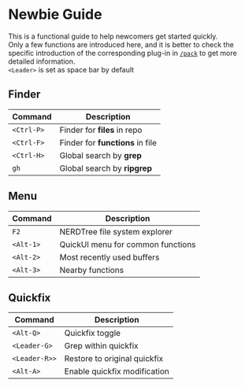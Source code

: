 Newbie Guide
=======
This is a functional guide to help newcomers get started quickly.  
Only a few functions are introduced here, and it is better to check the specific introduction of the corresponding plug-in in [`/pack`](https://github.com/shawnvim/vim-universal/tree/master/pack) to get more detailed information.  
`<Leader>` is set as space bar by default



Finder
------------
| Command                    | Description
| -------                    | -----------
| `<Ctrl-P>`                 | Finder for **files** in repo
| `<Ctrl-F>`                 | Finder for **functions** in file
| `<Ctrl-H>`                 | Global search by **grep**
| `gh`                       | Global search by **ripgrep**

Menu
------------
| Command                    | Description
| -------                    | -----------
| `F2`                       | NERDTree file system explorer
| `<Alt-1>`                  | QuickUI menu for common functions
| `<Alt-2>`                  | Most recently used buffers
| `<Alt-3>`                  | Nearby functions

Quickfix
------------
| Command                    | Description
| -------                    | -----------
| `<Alt-Q>`                  | Quickfix toggle
| `<Leader-G>`               | Grep within quickfix
| `<Leader-R>>`              | Restore to original quickfix
| `<Alt-A>`                  | Enable quickfix modification
